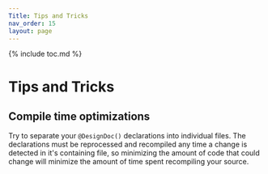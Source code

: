 ```yaml
---
Title: Tips and Tricks
nav_order: 15
layout: page
---
```


{% include toc.md %}

# Tips and Tricks

## Compile time optimizations

Try to separate your `@DesignDoc()` declarations into individual files. The
declarations must be reprocessed and recompiled any time a change is detected in
it's containing file, so minimizing the amount of code that could change will
minimize the amount of time spent recompiling your source.
